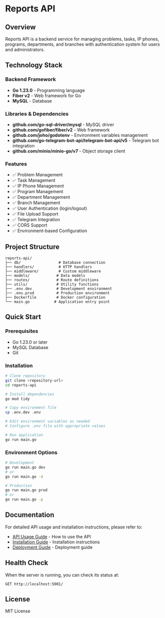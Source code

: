 # Reports API

## Overview
Reports API is a backend service for managing problems, tasks, IP phones, programs, departments, and branches with authentication system for users and administrators.

## Technology Stack

### Backend Framework
- **Go 1.23.0** - Programming language
- **Fiber v2** - Web framework for Go
- **MySQL** - Database

### Libraries & Dependencies
- **github.com/go-sql-driver/mysql** - MySQL driver
- **github.com/gofiber/fiber/v2** - Web framework
- **github.com/joho/godotenv** - Environment variables management
- **github.com/go-telegram-bot-api/telegram-bot-api/v5** - Telegram bot integration
- **github.com/minio/minio-go/v7** - Object storage client

### Features
- ✅ Problem Management
- ✅ Task Management
- ✅ IP Phone Management
- ✅ Program Management
- ✅ Department Management
- ✅ Branch Management
- ✅ User Authentication (login/logout)
- ✅ File Upload Support
- ✅ Telegram Integration
- ✅ CORS Support
- ✅ Environment-based Configuration

## Project Structure
```
reports-api/
├── db/                 # Database connection
├── handlers/           # HTTP handlers
├── middleware/         # Custom middleware
├── models/            # Data models
├── routes/            # Route definitions
├── utils/             # Utility functions
├── .env.dev           # Development environment
├── .env.prod          # Production environment
├── Dockerfile         # Docker configuration
└── main.go           # Application entry point
```

## Quick Start

### Prerequisites
- Go 1.23.0 or later
- MySQL Database
- Git

### Installation
```bash
# Clone repository
git clone <repository-url>
cd reports-api

# Install dependencies
go mod tidy

# Copy environment file
cp .env.dev .env

# Edit environment variables as needed
# Configure .env file with appropriate values

# Run application
go run main.go
```

### Environment Options
```bash
# Development
go run main.go dev
# or
go run main.go -d

# Production
go run main.go prod
# or
go run main.go -p
```

## Documentation
For detailed API usage and installation instructions, please refer to:
- [API Usage Guide](./docs/API_USAGE.md) - How to use the API
- [Installation Guide](./docs/INSTALLATION.md) - Installation instructions
- [Deployment Guide](./docs/DEPLOYMENT.md) - Deployment guide

## Health Check
When the server is running, you can check its status at:
```
GET http://localhost:5001/
```

## License
MIT License
